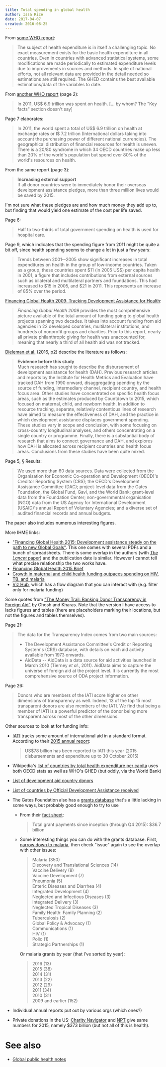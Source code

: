 ```yaml
---
title: Total spending in global health
author: Issa Rice
date: 2017-04-07
created: 2016-08-25
---
```


From [some WHO report](http://apps.who.int/nha/database/DocumentationCentre/GetFile/50534721/en):

> The subject of health expenditure is in itself a challenging topic. No exact
> measurement exists for the basic health expenditure in all countries. Even in
> countries with advanced statistical systems, some modifications are made
> periodically to estimated expenditure levels due to improvements in sources
> and methods. In spite of national efforts, not all relevant data are provided
> in the detail needed so estimations are still required. The GHED contains the
> best available estimations/data of the variables to date.

From [another WHO report](http://apps.who.int/nha/database/DocumentationCentre/GetFile/51106551/en) (page 2):

> In 2011, US$ 6.9 trillion was spent on health. [... by whom? The "Key facts"
> section doesn't say]

Page 7 elaborates:

> In 2011, the world spent a total of US$ 6.9 trillion on health at exchange
> rates or I$ 7.2 trillion (International dollars taking into account the
> purchasing power of different national currencies). The geographical
> distribution of financial resources for health is uneven. There is a 20/80
> syndrome in which 34 OECD countries make up less than 20% of the world's
> population but spend over 80% of the world's resources on health.

From the same report (page 3):

> **Increasing external support** \
> If all donor countries were to immediately honor their overseas development
> assistance pledges, more than three million lives would be saved by 2015.

I'm not sure what these pledges are and how much money they add up to, but
finding that would yield one estimate of the cost per life saved.

Page 6:

> Half to two-thirds of total government spending on health is used for
> hospital care.

Page 9, which indicates that the spending figure from 2011 might be quite a bit
off, since health spending seems to change a lot in just a few years:

> Trends between 2001--2005 show significant increases in total expenditures on
> health in the group of low-income countries. Taken as a group, these
> countries spent $11 (in 2005 US\$) per capita health in 2001, a figure that
> includes contributions from external sources such as bilateral and
> multilateral partners and foundations. This had increased to $15 in 2005, and
> $21 in 2011. This represents an increase of 85% over the period.

[Financing Global Health 2009: Tracking Development Assistance for Health](http://www.healthdata.org/node/854):

> *Financing Global Health 2009* provides the most comprehensive picture
> available of the total amount of funding going to global health projects
> spanning two decades. It takes into account funding from aid agencies in 22
> developed countries, multilateral institutions, and hundreds of nonprofit
> groups and charities. Prior to this report, nearly all private philanthropic
> giving for health was unaccounted for, meaning that nearly a third of all
> health aid was not tracked.

[Dieleman et al.](http://www.thelancet.com/journals/lancet/article/PIIS0140-6736%2816%2930168-4/abstract)
(2016, p2) describe the literature as follows:

> **Evidence before this study** \
> Much research has sought to describe the disbursement of development
> assistance for health (DAH). Previous research articles and reports by
> the Institute for Health Metrics and Evaluation have tracked DAH from
> 1990 onward, disaggregating spending by the source of funding,
> intermediary channel, recipient country, and health focus area. Other
> studies have concentrated on specific health focus areas, such as the
> estimates produced by Countdown to 2015, which focused on maternal,
> child, and newborn health. In addition to resource tracking, separate,
> relatively contentious lines of research have aimed to measure the
> effectiveness of DAH, and the practice in which development assistance
> displaces government spending. These studies vary in scope and
> conclusion, with some focusing on cross-country longitudinal analyses,
> and others concentrating on a single country or programme. Finally,
> there is a substantial body of research that aims to connect governance
> and DAH, and explores how DAH is allocated across recipient countries
> and health focus areas. Conclusions from these studies have been quite
> mixed.

Page 5, § Results:

> We used more than 60 data sources. Data were collected from the
> Organisation for Economic Co-operation and Development (OECD)'s Creditor
> Reporting System (CRS); the OECD's Development Assistance Committee
> (DAC); project-level data from the Gates Foundation, the Global Fund,
> Gavi, and the World Bank; grant-level data from the Foundation Center;
> non-governmental organisation (NGO) data from the US Agency for
> International Development (USAID)'s annual Report of Voluntary Agencies;
> and a diverse set of audited financial records and annual budgets.

The paper also includes numerous interesting figures.

More IHME links:

- ["Financing Global Health 2015: Development assistance steady on the path to
  new Global
  Goals"](http://www.healthdata.org/policy-report/financing-global-health-2015-development-assistance-steady-path-new-global-goals).
  This one comes with several PDFs and a bunch of spreadsheets.
  There is some overlap in the authors (with [*The Lancet*
  paper](http://www.thelancet.com/journals/lancet/article/PIIS0140-6736%2816%2930168-4/abstract))
  and the publication date is similar.
  However I cannot tell what precise relationship the two works have.
- [Financing Global Health 2015
  Brief](http://www.healthdata.org/infographic/financing-global-health-2015-brief)
- [Growth in maternal and child health funding outpaces spending on HIV, TB,
  and malaria](http://www.healthdata.org/news-release/growth-maternal-and-child-health-funding-outpaces-spending-hiv-tb-and-malaria)
- [Viz Hub](https://vizhub.healthdata.org/fgh/), which has a flow diagram that
  you can interact with (e.g. filter only for malaria funding)

Some quotes from ["The Money Trail: Ranking Donor Transparency in Foreign
Aid"](https://pedl.byu.edu/documents/The%20Money%20Trail.pdf) by Ghosh and
Kharas.
Note that the version I have access to lacks figures and tables (there are
placeholders marking their locations, but not the figures and tables
themselves).

Page 21:

> The data for the Transparency Index comes from two main sources:
>
> - The Development Assistance Committee's Credit or Reporting System's
>   (CRS) database, with details on each aid activity available from
>   1973 onwards.
> - AidData -- AidData is a data source for aid activities launched in
>   March 2010 (Tierney *et al.*, 2011).
>   AidData aims to capture the universe of foreign aid at the project level.
>   It is currently the most comprehensive source of ODA project information.

Page 26:

> Donors who are members of the IATI score higher on other dimensions of
> transparency as well. Indeed, 13 of the top 15 most transparent donors
> are also members of the IATI. We find that being a member of IATI is a
> powerful predictor of the donor being more transparent across most of
> the other dimensions.

Other sources to look at for funding info:

  * [IATI](https://en.wikipedia.org/wiki/International_Aid_Transparency_Initiative) tracks some amount of international aid in a standard format.
    According to their [2015 annual report](http://www.aidtransparency.net/annualreport2015/#data):

    > US$78 billion has been reported to IATI this year (2015 disbursements and
    > expenditure up to 30 October 2015)

  * Wikipedia's [list of countries by total health expenditure per capita](https://en.wikipedia.org/wiki/List_of_countries_by_total_health_expenditure_per_capita) uses both OECD stats as well as WHO's GHED (but oddly, via the World Bank)
  * [List of development aid country donors](https://en.wikipedia.org/wiki/List_of_development_aid_country_donors)
  * [List of countries by Official Development Assistance received](https://en.wikipedia.org/wiki/List_of_countries_by_Official_Development_Assistance_received)
  * The Gates Foundation also has a [grants database](http://www.gatesfoundation.org/How-We-Work/Quick-Links/Grants-Database) that's a little lacking in some ways, but probably good enough to try to use
      * From their [fact sheet](http://www.gatesfoundation.org/Who-We-Are/General-Information/Foundation-Factsheet):

        > Total grant payments since inception (through Q4 2015): $36.7 billion

      * Some interesting things you can do with the grants database.
        First, [narrow down to malaria](http://www.gatesfoundation.org/How-We-Work/Quick-Links/Grants-Database#q/issue=Malaria), then check "issue" again to see the overlap with other issues:

        > Malaria (350) \
        > Discovery and Translational Sciences (14) \
        > Vaccine Delivery (8) \
        > Vaccine Development (7) \
        > Pneumonia (5) \
        > Enteric Diseases and Diarrhea (4) \
        > Integrated Development (4) \
        > Neglected and Infectious Diseases (3) \
        > Integrated Delivery (3) \
        > Neglected Tropical Diseases (3) \
        > Family Health: Family Planning (2) \
        > Tuberculosis (2) \
        > Global Policy & Advocacy (1) \
        > Communications (1) \
        > HIV (1) \
        > Polio (1) \
        > Strategic Partnerships (1)

        Or malaria grants by year (that I've sorted by year):

        > 2016 (13) \
        > 2015 (38) \
        > 2014 (31) \
        > 2013 (22) \
        > 2012 (29) \
        > 2011 (34) \
        > 2010 (31) \
        > 2009 and earlier (152)

  * Individual annual reports put out by various orgs (which ones?)
  * Private donations in the US: [Charity Navigator](http://www.charitynavigator.org/index.cfm/bay/content.view/cpid/42) and [NPT](https://www.nptrust.org/philanthropic-resources/charitable-giving-statistics/) give same numbers for 2015, namely $373 billion (but not all of this is health).

# See also

- [Global public health notes](wiki/global-public-health-notes.md)

